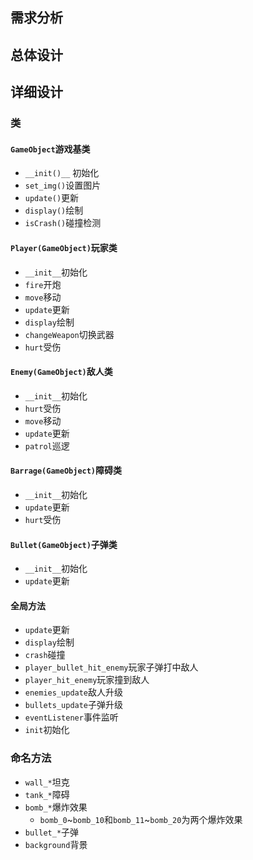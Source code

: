 ## 需求分析
## 总体设计
## 详细设计
### 类
#### `GameObject`游戏基类

* `__init()__`	初始化
* `set_img()`设置图片
* `update()`更新
* `display()`绘制
* `isCrash()`碰撞检测

#### `Player(GameObject)`玩家类

* `__init__`初始化
* `fire`开炮
* `move`移动
* `update`更新
* `display`绘制
* `changeWeapon`切换武器
* `hurt`受伤

#### `Enemy(GameObject)`敌人类

* `__init__`初始化
* `hurt`受伤
* `move`移动
* `update`更新
* `patrol`巡逻

#### `Barrage(GameObject)`障碍类

* `__init__`初始化
* `update`更新
* `hurt`受伤

#### `Bullet(GameObject)`子弹类

+ `__init__`初始化
+ `update`更新



#### 全局方法

+ `update`更新
+ `display`绘制
+ `crash`碰撞
+ `player_bullet_hit_enemy`玩家子弹打中敌人
+ `player_hit_enemy`玩家撞到敌人
+ `enemies_update`敌人升级
+ `bullets_update`子弹升级
+ `eventListener`事件监听
+ `init`初始化

### 命名方法

+ `wall_*`坦克
+ `tank_*`障碍
+ `bomb_*`爆炸效果
  + `bomb_0`~`bomb_10`和`bomb_11`~`bomb_20`为两个爆炸效果
+ `bullet_*`子弹
+ `background`背景